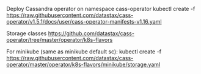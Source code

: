 Deploy Cassandra operator on namespace cass-operator
kubectl create -f https://raw.githubusercontent.com/datastax/cass-operator/v1.5.1/docs/user/cass-operator-manifests-v1.16.yaml

Storage classes
https://github.com/datastax/cass-operator/tree/master/operator/k8s-flavors

For minikube (same as minikube default sc):
kubectl create -f https://raw.githubusercontent.com/datastax/cass-operator/master/operator/k8s-flavors/minikube/storage.yaml





